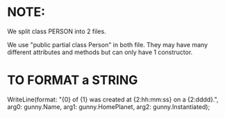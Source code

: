 
# NOTE:
We split class PERSON into 2 files.

We use "public partial class Person" in both file.
They may have many different attributes and methods but can only have 1 constructor.

# TO FORMAT a STRING
WriteLine(format: 
        "{0} of {1} was created at {2:hh:mm:ss} on a {2:dddd}.",
        arg0: gunny.Name,
        arg1: gunny.HomePlanet,
        arg2: gunny.Instantiated);
